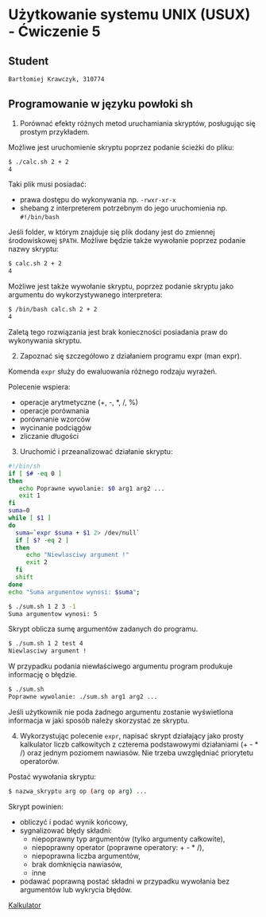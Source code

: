 # Użytkowanie systemu UNIX (USUX) - Ćwiczenie 5

## Student
```md
Bartłomiej Krawczyk, 310774
```

## Programowanie w języku powłoki sh

1. Porównać efekty różnych metod uruchamiania skryptów, posługując się prostym przykładem.

Możliwe jest uruchomienie skryptu poprzez podanie ścieżki do pliku:
```sh
$ ./calc.sh 2 + 2
4
```

Taki plik musi posiadać:
- prawa dostępu do wykonywania np. `-rwxr-xr-x`
- shebang z interpreterem potrzebnym do jego uruchomienia np. `#!/bin/bash`

Jeśli folder, w którym znajduje się plik dodany jest do zmiennej środowiskowej `$PATH`. Możliwe będzie także wywołanie poprzez podanie nazwy skryptu:
```sh
$ calc.sh 2 + 2
4
```

Możliwe jest także wywołanie skryptu, poprzez podanie skryptu jako argumentu do wykorzystywanego interpretera:
```sh
$ /bin/bash calc.sh 2 + 2
4
```

Zaletą tego rozwiązania jest brak konieczności posiadania praw do wykonywania skryptu.

2. Zapoznać się szczegółowo z działaniem programu expr (man expr).

Komenda `expr` służy do ewaluowania różnego rodzaju wyrażeń.

Polecenie wspiera:
- operacje arytmetyczne (+, -, *, /, %)
- operacje porównania
- porównanie wzorców
- wycinanie podciągów
- zliczanie długości

3. Uruchomić i przeanalizować działanie skryptu:

```sh
#!/bin/sh
if [ $# -eq 0 ]
then
   echo Poprawne wywolanie: $0 arg1 arg2 ...
   exit 1
fi
suma=0
while [ $1 ]
do
  suma=`expr $suma + $1 2> /dev/null`
  if [ $? -eq 2 ]
  then
     echo "Niewlasciwy argument !"
     exit 2
  fi
  shift
done
echo "Suma argumentow wynosi: $suma";
```

```sh
$ ./sum.sh 1 2 3 -1  
Suma argumentow wynosi: 5
```

Skrypt oblicza sumę argumentów zadanych do programu.

```sh
$ ./sum.sh 1 2 test 4
Niewlasciwy argument !
```

W przypadku podania niewłaściwego argumentu program produkuje informację o błędzie.

```sh
$ ./sum.sh 
Poprawne wywolanie: ./sum.sh arg1 arg2 ...
```

Jeśli użytkownik nie poda żadnego argumentu zostanie wyświetlona informacja w jaki sposób należy skorzystać ze skryptu.

4. Wykorzystując polecenie `expr`, napisać skrypt działający jako prosty kalkulator liczb całkowitych z czterema podstawowymi działaniami (+ - * /) oraz jednym poziomem nawiasów. Nie trzeba uwzględniać priorytetu operatorów.

Postać wywołania skryptu:
```sh
$ nazwa_skryptu arg op (arg op arg) ...
```

Skrypt powinien:
- obliczyć i podać wynik końcowy,
- sygnalizować błędy składni:
    - niepoprawny typ argumentów (tylko argumenty całkowite),
    - niepoprawny operator (poprawne operatory: + - * /),
    - niepoprawna liczba argumentów,
    - brak domknięcia nawiasów,
    - inne
- podawać poprawną postać składni w przypadku wywołania bez argumentów lub wykrycia błędów.

[Kalkulator](./calc.sh)